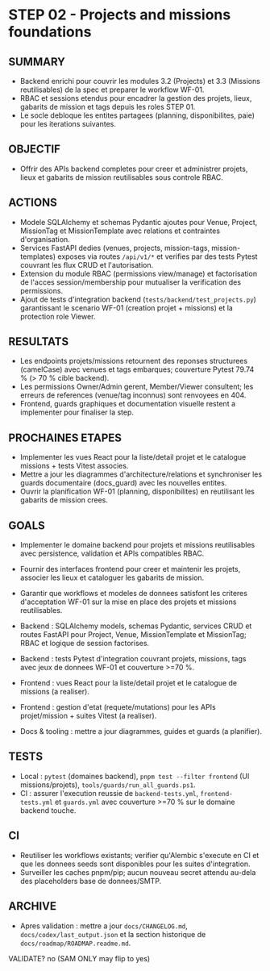 # STEP 02 - Projects and missions foundations

## SUMMARY
- Backend enrichi pour couvrir les modules 3.2 (Projects) et 3.3 (Missions reutilisables) de la spec et preparer le workflow WF-01.
- RBAC et sessions etendus pour encadrer la gestion des projets, lieux, gabarits de mission et tags depuis les roles STEP 01.
- Le socle debloque les entites partagees (planning, disponibilites, paie) pour les iterations suivantes.

## OBJECTIF
- Offrir des APIs backend completes pour creer et administrer projets, lieux et gabarits de mission reutilisables sous controle RBAC.

## ACTIONS
- Modele SQLAlchemy et schemas Pydantic ajoutes pour Venue, Project, MissionTag et MissionTemplate avec relations et contraintes d'organisation.
- Services FastAPI dedies (venues, projects, mission-tags, mission-templates) exposes via routes `/api/v1/*` et verifies par des tests Pytest couvrant les flux CRUD et l'autorisation.
- Extension du module RBAC (permissions view/manage) et factorisation de l'acces session/membership pour mutualiser la verification des permissions.
- Ajout de tests d'integration backend (`tests/backend/test_projects.py`) garantissant le scenario WF-01 (creation projet + missions) et la protection role Viewer.

## RESULTATS
- Les endpoints projets/missions retournent des reponses structurees (camelCase) avec venues et tags embarques; couverture Pytest 79.74 % (> 70 % cible backend).
- Les permissions Owner/Admin gerent, Member/Viewer consultent; les erreurs de references (venue/tag inconnus) sont renvoyees en 404.
- Frontend, guards graphiques et documentation visuelle restent a implementer pour finaliser la step.

## PROCHAINES ETAPES
- Implementer les vues React pour la liste/detail projet et le catalogue missions + tests Vitest associes.
- Mettre a jour les diagrammes d'architecture/relations et synchroniser les guards documentaire (docs_guard) avec les nouvelles entites.
- Ouvrir la planification WF-01 (planning, disponibilites) en reutilisant les gabarits de mission crees.

## GOALS
- Implementer le domaine backend pour projets et missions reutilisables avec persistence, validation et APIs compatibles RBAC.
- Fournir des interfaces frontend pour creer et maintenir les projets, associer les lieux et cataloguer les gabarits de mission.
- Garantir que workflows et modeles de donnees satisfont les criteres d'acceptation WF-01 sur la mise en place des projets et missions reutilisables.

- Backend : SQLAlchemy models, schemas Pydantic, services CRUD et routes FastAPI pour Project, Venue, MissionTemplate et MissionTag; RBAC et logique de session factorises.
- Backend : tests Pytest d'integration couvrant projets, missions, tags avec jeux de donnees WF-01 et couverture >=70 %.
- Frontend : vues React pour la liste/detail projet et le catalogue de missions (a realiser).
- Frontend : gestion d'etat (requete/mutations) pour les APIs projet/mission + suites Vitest (a realiser).
- Docs & tooling : mettre a jour diagrammes, guides et guards (a planifier).

## TESTS
- Local : `pytest` (domaines backend), `pnpm test --filter frontend` (UI missions/projets), `tools/guards/run_all_guards.ps1`.
- CI : assurer l'execution reussie de `backend-tests.yml`, `frontend-tests.yml` et `guards.yml` avec couverture >=70 % sur le domaine backend touche.

## CI
- Reutiliser les workflows existants; verifier qu'Alembic s'execute en CI et que les donnees seeds sont disponibles pour les suites d'integration.
- Surveiller les caches pnpm/pip; aucun nouveau secret attendu au-dela des placeholders base de donnees/SMTP.

## ARCHIVE
- Apres validation : mettre a jour `docs/CHANGELOG.md`, `docs/codex/last_output.json` et la section historique de `docs/roadmap/ROADMAP.readme.md`.

VALIDATE? no  (SAM ONLY may flip to yes)
